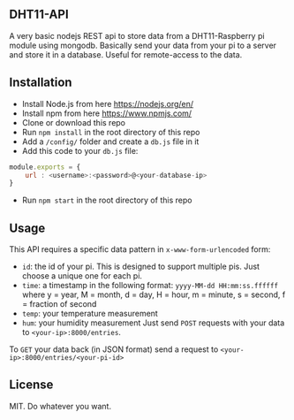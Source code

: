 ## DHT11-API
A very basic nodejs REST api to store data from a DHT11-Raspberry pi module using mongodb.
Basically send your data from your pi to a server and store it in a database.
Useful for remote-access to the data.


## Installation
* Install Node.js from here https://nodejs.org/en/
* Install npm from here https://www.npmjs.com/
* Clone or download this repo
* Run `npm install` in the root directory of this repo
* Add a `/config/` folder and create a `db.js` file in it
* Add this code to your `db.js` file:
```javascript
module.exports = {
    url : <username>:<password>@<your-database-ip>
}
```
* Run `npm start` in the root directory of this repo

## Usage
This API requires a specific data pattern in `x-www-form-urlencoded` form:
* `id`: the id of your pi. This is designed to support multiple pis. Just choose a unique one for each pi.
* `time`: a timestamp in the following format: `yyyy-MM-dd HH:mm:ss.ffffff` where y = year, M = month, d = day, H = hour, m = minute, s = second, f = fraction of second
* `temp`: your temperature measurement
* `hum`: your humidity measurement
Just send `POST` requests with your data to `<your-ip>:8000/entries`.

To `GET` your data back (in JSON format) send a request to `<your-ip>:8000/entries/<your-pi-id>`

## License
MIT. Do whatever you want.
